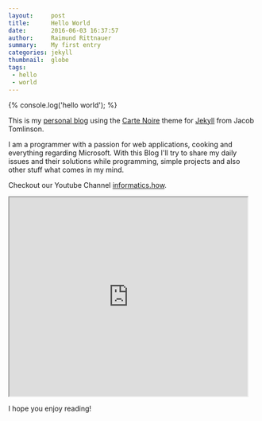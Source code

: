 ```yaml
---
layout:     post
title:      Hello World
date:       2016-06-03 16:37:57
author:     Raimund Rittnauer
summary:    My first entry
categories: jekyll
thumbnail:  globe
tags:
 - hello
 - world
---
```


{% console.log('hello world'); %}

This is my [personal blog][1] using the [Carte Noire][2] theme for [Jekyll][3] from Jacob Tomlinson.

I am a programmer with a passion for web applications, cooking and everything regarding Microsoft.
With this Blog I'll try to share my daily issues and their solutions while programming, simple projects and also other stuff what comes in my mind.

Checkout our Youtube Channel [informatics.how][4].
<iframe src="http://www.youtube.com/embed/?listType=user_uploads&list=YOURCHANNELNAME" width="480" height="400"></iframe>

I hope you enjoy reading!

[1]: http://rittnauer.at
[2]: http://carte-noire.jacobtomlinson.co.uk/
[3]: https://jekyllrb.com/
[4]: http://informatics.how